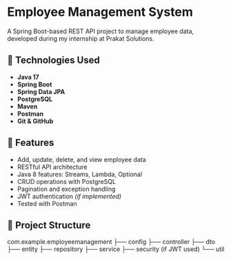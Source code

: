 # Employee Management System

A Spring Boot-based REST API project to manage employee data, developed during my internship at Prakat Solutions.

## 🔧 Technologies Used

- **Java 17**
- **Spring Boot**
- **Spring Data JPA**
- **PostgreSQL**
- **Maven**
- **Postman**
- **Git & GitHub**

## 🔐 Features

- Add, update, delete, and view employee data
- RESTful API architecture
- Java 8 features: Streams, Lambda, Optional
- CRUD operations with PostgreSQL
- Pagination and exception handling
- JWT authentication *(if implemented)*
- Tested with Postman

## 📁 Project Structure

com.example.employeemanagement
├── config
├── controller
├── dto
├── entity
├── repository
├── service
├── security (if JWT used)
└── util
